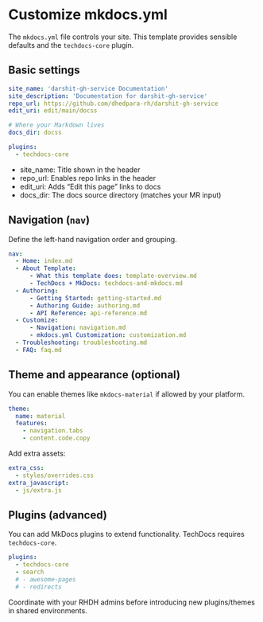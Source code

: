 # Customize mkdocs.yml

The `mkdocs.yml` file controls your site. This template provides sensible defaults and the `techdocs-core` plugin.

## Basic settings

```yaml
site_name: 'darshit-gh-service Documentation'
site_description: 'Documentation for darshit-gh-service'
repo_url: https://github.com/dhedpara-rh/darshit-gh-service
edit_uri: edit/main/docss

# Where your Markdown lives
docs_dir: docss

plugins:
  - techdocs-core
```

- site_name: Title shown in the header
- repo_url: Enables repo links in the header
- edit_uri: Adds “Edit this page” links to docs
- docs_dir: The docs source directory (matches your MR input)

## Navigation (`nav`)
Define the left-hand navigation order and grouping.

```yaml
nav:
  - Home: index.md
  - About Template:
      - What this template does: template-overview.md
      - TechDocs + MkDocs: techdocs-and-mkdocs.md
  - Authoring:
      - Getting Started: getting-started.md
      - Authoring Guide: authoring.md
      - API Reference: api-reference.md
  - Customize:
      - Navigation: navigation.md
      - mkdocs.yml Customization: customization.md
  - Troubleshooting: troubleshooting.md
  - FAQ: faq.md
```

## Theme and appearance (optional)
You can enable themes like `mkdocs-material` if allowed by your platform.

```yaml
theme:
  name: material
  features:
    - navigation.tabs
    - content.code.copy
```

Add extra assets:

```yaml
extra_css:
  - styles/overrides.css
extra_javascript:
  - js/extra.js
```

## Plugins (advanced)
You can add MkDocs plugins to extend functionality. TechDocs requires `techdocs-core`.

```yaml
plugins:
  - techdocs-core
  - search
  # - awesome-pages
  # - redirects
```

Coordinate with your RHDH admins before introducing new plugins/themes in shared environments.
